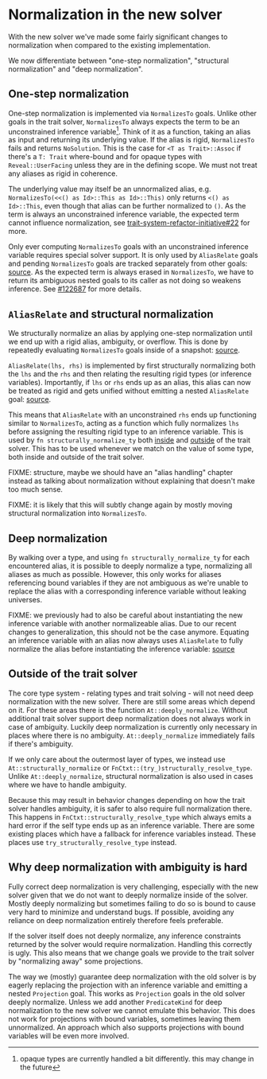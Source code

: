 # Normalization in the new solver

With the new solver we've made some fairly significant changes to normalization when compared
to the existing implementation.

We now differentiate between "one-step normalization", "structural normalization" and
"deep normalization".

## One-step normalization

One-step normalization is implemented via `NormalizesTo` goals. Unlike other goals
in the trait solver, `NormalizesTo` always expects the term to be an unconstrained
inference variable[^opaques]. Think of it as a function, taking an alias as input
and returning its underlying value. If the alias is rigid, `NormalizesTo` fails and
returns `NoSolution`. This is the case for `<T as Trait>::Assoc` if there's a `T: Trait`
where-bound and for opaque types with `Reveal::UserFacing` unless they are in the
defining scope. We must not treat any aliases as rigid in coherence.

The underlying value may itself be an unnormalized alias, e.g.
`NormalizesTo(<<() as Id>::This as Id>::This)` only returns `<() as Id>::This`,
even though that alias can be further normalized to `()`. As the term is
always an unconstrained inference variable, the expected term cannot influence
normalization, see [trait-system-refactor-initiative#22] for more.

Only ever computing `NormalizesTo` goals with an unconstrained inference variable
requires special solver support. It is only used by `AliasRelate` goals and pending
`NormalizesTo` goals are tracked separately from other goals: [source][try-eval-norm].
As the expected term is always erased in `NormalizesTo`, we have to return its
ambiguous nested goals to its caller as not doing so weakens inference. See
[#122687] for more details.  

[trait-system-refactor-initiative#22]: https://github.com/rust-lang/trait-system-refactor-initiative/issues/22
[try-eval-norm]: https://github.com/rust-lang/rust/blob/2627e9f3012a97d3136b3e11bf6bd0853c38a534/compiler/rustc_trait_selection/src/solve/eval_ctxt/mod.rs#L523-L537
[#122687]: https://github.com/rust-lang/rust/pull/122687

## `AliasRelate` and structural normalization

We structurally normalize an alias by applying one-step normalization until
we end up with a rigid alias, ambiguity, or overflow. This is done by repeatedly
evaluating `NormalizesTo` goals inside of a snapshot: [source][structural_norm].

`AliasRelate(lhs, rhs)` is implemented by first structurally normalizing both the
`lhs` and the `rhs` and then relating the resulting rigid types (or inference
variables). Importantly, if `lhs` or `rhs` ends up as an alias, this alias can
now be treated as rigid and gets unified without emitting a nested `AliasRelate`
goal: [source][structural-relate].

This means that `AliasRelate` with an unconstrained `rhs` ends up functioning
similar to `NormalizesTo`, acting as a function which fully normalizes `lhs`
before assigning the resulting rigid type to an inference variable. This is used by
`fn structurally_normalize_ty` both [inside] and [outside] of the trait solver.
This has to be used whenever we match on the value of some type, both inside
and outside of the trait solver.

FIXME: structure, maybe we should have an "alias handling" chapter instead as
talking about normalization without explaining that doesn't make too much
sense.

FIXME: it is likely that this will subtly change again by mostly moving structural
normalization into `NormalizesTo`.

[structural_norm]: https://github.com/rust-lang/rust/blob/2627e9f3012a97d3136b3e11bf6bd0853c38a534/compiler/rustc_trait_selection/src/solve/alias_relate.rs#L140-L175
[structural-relate]: https://github.com/rust-lang/rust/blob/a0569fa8f91b5271e92d2f73fd252de7d3d05b9c/compiler/rustc_trait_selection/src/solve/alias_relate.rs#L88-L107
[inside]: https://github.com/rust-lang/rust/blob/a0569fa8f91b5271e92d2f73fd252de7d3d05b9c/compiler/rustc_trait_selection/src/solve/mod.rs#L278-L299
[outside]: https://github.com/rust-lang/rust/blob/a0569fa8f91b5271e92d2f73fd252de7d3d05b9c/compiler/rustc_trait_selection/src/traits/structural_normalize.rs#L17-L48

## Deep normalization

By walking over a type, and using `fn structurally_normalize_ty` for each encountered
alias, it is possible to deeply normalize a type, normalizing all aliases as much as
possible. However, this only works for aliases referencing bound variables if they are
not ambiguous as we're unable to replace the alias with a corresponding inference
variable without leaking universes.

FIXME: we previously had to also be careful about instantiating the new inference
variable with another normalizeable alias. Due to our recent changes to generalization,
this should not be the case anymore. Equating an inference variable with an alias
now always uses `AliasRelate` to fully normalize the alias before instantiating the
inference variable: [source][generalize-no-alias]

[generalize-no-alias]: https://github.com/rust-lang/rust/blob/a0569fa8f91b5271e92d2f73fd252de7d3d05b9c/compiler/rustc_infer/src/infer/relate/generalize.rs#L353-L358

## Outside of the trait solver

The core type system - relating types and trait solving - will not need deep
normalization with the new solver. There are still some areas which depend on it.
For these areas there is the function `At::deeply_normalize`. Without additional
trait solver support deep normalization does not always work in case of ambiguity.
Luckily deep normalization is currently only necessary in places where there is no ambiguity.
`At::deeply_normalize` immediately fails if there's ambiguity.

If we only care about the outermost layer of types, we instead use
`At::structurally_normalize` or `FnCtxt::(try_)structurally_resolve_type`.
Unlike `At::deeply_normalize`, structural normalization is also used in cases where we
have to handle ambiguity.

Because this may result in behavior changes depending on how the trait solver handles
ambiguity, it is safer to also require full normalization there. This happens in
`FnCtxt::structurally_resolve_type` which always emits a hard error if the self type ends
up as an inference variable. There are some existing places which have a fallback for
inference variables instead. These places use `try_structurally_resolve_type` instead.

## Why deep normalization with ambiguity is hard

Fully correct deep normalization is very challenging, especially with the new solver 
given that we do not want to deeply normalize inside of the solver. Mostly deeply normalizing
but sometimes failing to do so is bound to cause very hard to minimize and understand bugs.
If possible, avoiding any reliance on deep normalization entirely therefore feels preferable.

If the solver itself does not deeply normalize, any inference constraints returned by the
solver would require normalization. Handling this correctly is ugly. This also means that
we change goals we provide to the trait solver by "normalizing away" some projections.

The way we (mostly) guarantee deep normalization with the old solver is by eagerly replacing
the projection with an inference variable and emitting a nested `Projection` goal. This works
as `Projection` goals in the old solver deeply normalize. Unless we add another `PredicateKind`
for deep normalization to the new solver we cannot emulate this behavior. This does not work
for projections with bound variables, sometimes leaving them unnormalized. An approach which
also supports projections with bound variables will be even more involved. 

[^opaques]: opaque types are currently handled a bit differently. this may change in the future
